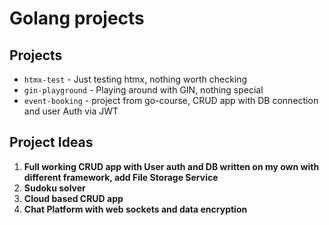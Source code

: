 # Golang projects

## Projects

- `htmx-test` - Just testing htmx, nothing worth checking
- `gin-playground` - Playing around with GIN, nothing special
- `event-booking` - project from go-course, CRUD app with DB connection and user Auth via JWT

## Project Ideas

1. **Full working CRUD app with User auth and DB written on my own with different framework, add File Storage Service**
2. **Sudoku solver**
3. **Cloud based CRUD app**
4. **Chat Platform with web sockets and data encryption**



